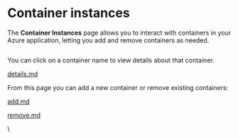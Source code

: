 # Container instances

The **Container Instances** page allows you to interact with containers in your Azure application, letting you add and remove containers as needed.

<figure><img src="../../../.gitbook/assets/2.22.0-aci-containers-list.png" alt=""><figcaption></figcaption></figure>

You can click on a container name to view details about that container.


[details.md](details.md)


From this page you can add a new container or remove existing containers:


[add.md](add.md)



[remove.md](remove.md)




\
